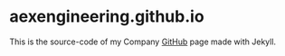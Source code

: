 # aexengineering.github.io

This is the source-code of my Company [GitHub](https://aexengineering.github.io/) page made with Jekyll.
